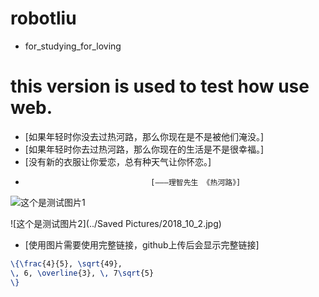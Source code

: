 # robotliu
* for_studying_for_loving

# this version is used to test how use web.

- [如果年轻时你没去过热河路，那么你现在是不是被他们淹没。]
- [如果年轻时你去过热河路，那么你现在的生活是不是很幸福。]
- [没有新的衣服让你爱恋，总有种天气让你怀恋。]
-                                 [———理智先生 《热河路》]

![这个是测试图片1](https://github.com/robotliu327/Test_Web/blob/master/Saved%20Pictures/2018_10_2.png)


![这个是测试图片2](../Saved Pictures/2018_10_2.jpg)
- [使用图片需要使用完整链接，github上传后会显示完整链接]

```latex
\{\frac{4}{5}, \sqrt{49},
\, 6, \overline{3}, \, 7\sqrt{5}
\}
```
